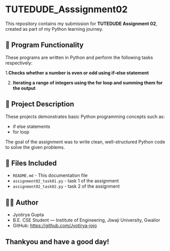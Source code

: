# TUTEDUDE_Asssignment02

This repository contains my submission for **TUTEDUDE Assignment 02**, created as part of my Python learning journey.

## 🧠 Program Functionality
These programs are written in Python and perform the following tasks respectively:

1.**Checks whether a number is even or odd using if-else statement**

2. **Iterating a range of integers using the for loop and summing them for the output**

## 📝 Project Description
These projects demonstrates basic Python programming concepts such as:
- if else statements
- for loop

The goal of the assignment was to write clean, well-structured Python code to solve the given problems.

## 📂 Files Included
- `README.md` - This documentation file
- `assignment02_task01.py` - task 1 of the assignment
- `assignment02_task02.py` - task 2 of the assignment

## 👨‍💻 Author
- Jyotirya Gupta
- B.E. CSE Student — Institute of Engineering, Jiwaji University, Gwalior
- GitHub: https://github.com/Jyotirya-jojo

## Thankyou and have a good day!
